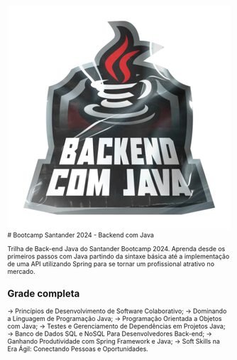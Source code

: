 ![img.png](img.png) # Bootcamp Santander 2024 - Backend com Java

Trilha de Back-end Java do Santander Bootcamp 2024.
Aprenda desde os primeiros passos com Java partindo da sintaxe básica até a implementação de uma API utilizando Spring para se tornar um profissional atrativo no mercado.

## Grade completa

→ Princípios de Desenvolvimento de Software Colaborativo;
→ Dominando a Linguagem de Programação Java;
→ Programação Orientada a Objetos com Java;
→ Testes e Gerenciamento de Dependências em Projetos Java;
→ Banco de Dados SQL e NoSQL Para Desenvolvedores Back-end;
→ Ganhando Produtividade com Spring Framework e Java;
→ Soft Skills na Era Ágil: Conectando Pessoas e Oportunidades.
